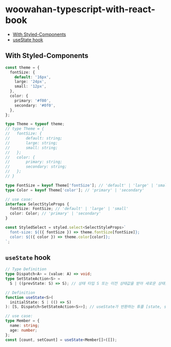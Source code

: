 # woowahan-typescript-with-react-book
- [With Styled-Components](https://github.com/saul-atomrigs/woowahan-typescript-with-react-book?tab=readme-ov-file#with-styled-components)
- [useState hook](https://github.com/saul-atomrigs/woowahan-typescript-with-react-book?tab=readme-ov-file#usestate-hook)

## With Styled-Components
```ts
const theme = {
  fontSize: {
    default: '16px',
    large: '24px',
    small: '12px',
  },
  color: {
    primary: '#f00',
    secondary: '#0f0',
  },
};

type Theme = typeof theme;
// type Theme = {
//   fontSize: {
//       default: string;
//       large: string;
//       small: string;
//   };
//   color: {
//       primary: string;
//       secondary: string;
//   };
// }

type FontSize = keyof Theme['fontSize']; // 'default' | 'large' | 'small'
type Color = keyof Theme['color']; // 'primary' | 'secondary'

// use case:
interface SelectStyleProps {
  fontSize: FontSize; // 'default' | 'large' | 'small'
  color: Color; // 'primary' | 'secondary'
}

const StyledSelect = styled.select<SelectStyleProps>`
  font-size: ${({ fontSize }) => theme.fontSize[fontSize]};
  color: ${({ color }) => theme.color[color]};
`;

```

## `useState` hook
```ts
// Type Definition
type Dispatch<A> = (value: A) => void;
type SetStateAction<S> =
  S | ((prevState: S) => S); // 상태 타입 S 또는 이전 상태값을 받아 새로운 상태를 반환하는 함수 (prevState: S => S)

// Definition
function useState<S>(
  initialState: S | (() => S)
): [S, Dispatch<SetStateAction<S>>]; // useState가 반환하는 튜플 [state, setState]

// use case:
type Member = {
  name: string;
  age: number;
};
const [count, setCount] = useState<Member[]>([]);
```
